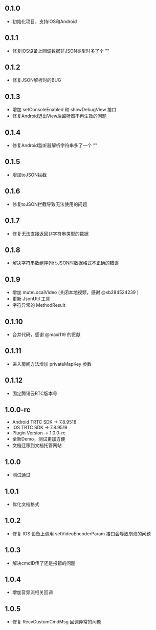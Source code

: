 ## 0.1.0
* 初始化项目，支持IOS和Android

## 0.1.1
* 修复IOS设备上回调数据非JSON类型时多了个 ""

## 0.1.2
* 修复JSON解析时的BUG

## 0.1.3
* 增加 setConsoleEnabled 和 showDebugView 接口
* 修复Android退出View后监听器不再生效的问题

## 0.1.4
* 修复Android监听器解析字符串多了一个 ""

## 0.1.5
* 增加toJSON拦截

## 0.1.6
* 修复toJSON拦截导致无法使用的问题

## 0.1.7
* 修复无法直接返回非字符串类型的数据

## 0.1.8
* 解决字符串数组序列化JSON时数据格式不正确的错误

## 0.1.9
* 增加 muteLocalVideo (关闭本地视频，感谢 @xb284524239 )
* 更新 JsonUtil 工具
* 字符异常的 MethodResult

## 0.1.10
* 合并代码，感谢 @maxi119 的贡献

## 0.1.11
* 进入房间方法增加 privateMapKey 参数

## 0.1.12
* 固定腾讯云RTC版本号

## 1.0.0-rc
* Android TRTC SDK -> 7.8.9518
* IOS TRTC SDK -> 7.8.9519
* Plugin Version -> 1.0.0-rc
* 全新Demo，测试更加方便
* 文档迁移到文档托管网站

## 1.0.0
* 测试通过

## 1.0.1
* 优化文档格式

## 1.0.2
* 修复 IOS 设备上调用 setVideoEncoderParam 接口会导致崩溃的问题

## 1.0.3
* 解决cmdID传了还是报错的问题

## 1.0.4
* 增加音频流相关回调

## 1.0.5
* 修复 RecvCustomCmdMsg 回调异常的问题